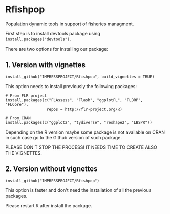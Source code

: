 # Rfishpop
Population dynamic tools in support of fisheries managment.

First step is to install devtools package using `install.packages("devtools")`. 


There are two options for installing our package:

## 1. Version with vignettes

```
install_github("IMPRESSPROJECT/Rfishpop", build_vignettes = TRUE)
```

This option needs to install previously the following packages:

```
# From FLR project
install.packages(c("FLAssess", "Flash", "ggplotFL", "FLBRP", "FLCore"),
                  repos = http://flr-project.org/R) 
                  
# From CRAN
install.packages(c("ggplot2", "tydiverse", "reshape2", "LBSPR"))
```

Depending on the R version maybe some package is not available on CRAN in such case
go to the Github version of such package.

PLEASE DON'T STOP THE PROCESS! IT NEEDS TIME TO CREATE ALSO THE VIGNETTES.

## 2. Version without vignettes
```
install_github("IMPRESSPROJECT/Rfishpop")
```

This option is faster and don't need the installation of all the previous packages.


Please restart R after install the package.

